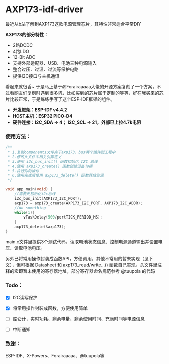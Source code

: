 # AXP173-idf-driver

最近从b站了解到AXP173这款电源管理芯片，其特性非常适合平常DIY

**AXP173的部分特性：**

- 2路DCDC
- 4路LDO
- 12-Bit ADC
- 支持外部适配器、USB、电池三种电源输入
- 整合过压、过温、过流等保护电路
- 提供I2C接口与主机通讯

看起来就很香~ 于是马上基于@Forairaaaaa大佬的开源方案复刻了一个方案，不过看网友们复刻时遇到很多坑，比如买到的芯片属于定制的等等，好在我买来的芯片比较正常，于是练练手写了这个ESP-IDF框架的组件。

- **开发框架：ESP-IDF v4.4.2**
- **HOST主机：ESP32 PICO-D4**
- **硬件连接：I2C_SDA -> 4； I2C_SCL -> 21，外部已上拉4.7k电阻**



### 使用方法：

```c
/**
 * 1.复制components文件夹下axp173、bus两个组件到工程中
 * 2.修改头文件中相关引脚定义
 * 3.使用 i2c_bus_init() 函数初始化 I2C 总线
 * 4.使用 axp173_create() 函数创建设备句柄
 * 5.执行你的操作
 * 6.使用完成后使用 axp173_delete() 函数释放资源
 */

void app_main(void) {   
    //需要先初始化i2c总线
    i2c_bus_init(AXP173_I2C_PORT);
    axp173 = axp173_create(AXP173_I2C_PORT, AXP173_I2C_ADDR);
    //do something
    while(1){
        vTaskDelay(500/portTICK_PERIOD_MS);
    }
    axp173_delete(&axp173);
}
```

main.c文件里提供3个测试代码，读取电池状态信息、控制电源通道输出并设置电压、读取电池电压。

另外已将常用操作封装成函数API，方便调用，其他不常用的暂未实现（见下文），但可根据 Datasheet 和 axp173_read/write...() 函数自己实现。头文件里注释的宏即暂未使用的寄存器地址，部分寄存器命名规范参考 @tuupola 的代码



### Todo：

- [x] I2C读写保护
- [x] 将常用操作封装成函数，方便使用简单
- [ ] 库仑计，实时功耗、剩余电量、剩余使用时间、充满时间等电源信息
- [ ] 中断通知








### 致谢：

ESP-IDF、X-Powers、Forairaaaaa、@tuupola等
